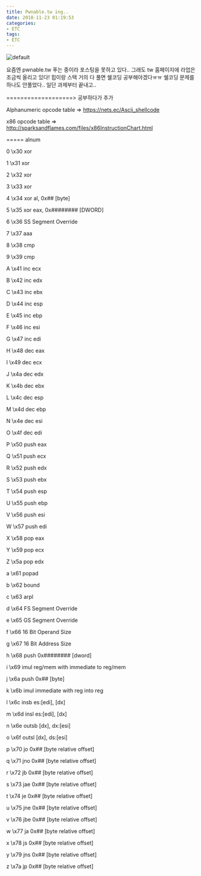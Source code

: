 ```yaml
---
title: Pwnable.tw ing..
date: 2018-11-23 01:19:53
categories:
- ETC
tags:
- ETC
---
```


![default](https://user-images.githubusercontent.com/36659181/48914800-e43a7280-eebf-11e8-9a80-46190698c1ac.PNG)



요즘엔 pwnable.tw 푸는 중이라 포스팅을 못하고 있다.. 그래도 tw 홈페이지에 라업은 조금씩 올리고 있다! 힙이랑 스택 거의 다 풀면 쉘코딩 공부해야겠다ㅠㅠ 쉘코딩 문제를 하나도 안풀었다.. 일단 과제부터 끝내고..
 
 
 
  
===================> 공부하다가 추가


Alphanumeric opcode table => https://nets.ec/Ascii_shellcode

x86 opcode table => http://sparksandflames.com/files/x86InstructionChart.html


===== alnum 

0	\x30	xor

1	\x31	xor

2	\x32	xor

3	\x33	xor

4	\x34	xor al, 0x## [byte]

5	\x35	xor eax, 0x######## [DWORD]

6	\x36	SS Segment Override

7	\x37	aaa

8	\x38	cmp

9	\x39	cmp

A	\x41	inc ecx

B	\x42	inc edx

C	\x43	inc ebx

D	\x44	inc esp

E	\x45	inc ebp

F	\x46	inc esi

G	\x47	inc edi

H	\x48	dec eax

I	\x49	dec ecx

J	\x4a	dec edx

K	\x4b	dec ebx

L	\x4c	dec esp

M	\x4d	dec ebp

N	\x4e	dec esi

O	\x4f	dec edi

P	\x50	push eax

Q	\x51	push ecx

R	\x52	push edx

S	\x53	push ebx

T	\x54	push esp

U	\x55	push ebp

V	\x56	push esi

W	\x57	push edi

X	\x58	pop eax

Y	\x59	pop ecx

Z	\x5a	pop edx

a	\x61	popad

b	\x62	bound

c	\x63	arpl

d	\x64	FS Segment Override

e	\x65	GS Segment Override

f	\x66	16 Bit Operand Size

g	\x67	16 Bit Address Size

h	\x68	push 0x######## [dword]

i	\x69	imul reg/mem with immediate to reg/mem

j	\x6a	push 0x## [byte]

k	\x6b	imul immediate with reg into reg

l	\x6c	insb es:[edi], [dx]

m	\x6d	insl es:[edi], [dx]

n	\x6e	outsb [dx], dx:[esi]

o	\x6f	outsl [dx], ds:[esi]

p	\x70	jo 0x## [byte relative offset]

q	\x71	jno 0x## [byte relative offset]

r	\x72	jb 0x## [byte relative offset]

s	\x73	jae 0x## [byte relative offset]

t	\x74	je 0x## [byte relative offset]

u	\x75	jne 0x## [byte relative offset]

v	\x76	jbe 0x## [byte relative offset]

w	\x77	ja 0x## [byte relative offset]

x	\x78	js 0x## [byte relative offset]

y	\x79	jns 0x## [byte relative offset]

z	\x7a	jp 0x## [byte relative offset]
